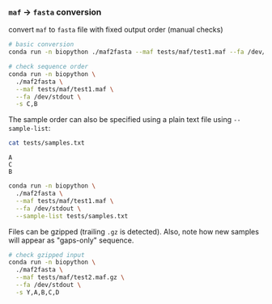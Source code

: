### `maf` -> `fasta` conversion

convert `maf` to `fasta` file with fixed output order (manual checks)

```sh
# basic conversion
conda run -n biopython ./maf2fasta --maf tests/maf/test1.maf --fa /dev/stdout -s A,C,B,D

# check sequence order
conda run -n biopython \
  ./maf2fasta \
  --maf tests/maf/test1.maf \
  --fa /dev/stdout \
  -s C,B
```

The sample order can also be specified using a plain text file using `--sample-list`:

```sh
cat tests/samples.txt
```
```
A
C
B
```
```sh
conda run -n biopython \
  ./maf2fasta \
  --maf tests/maf/test1.maf \
  --fa /dev/stdout \
  --sample-list tests/samples.txt
```

Files can be gzipped (trailing `.gz` is detected).
Also, note how new samples will appear as "gaps-only" sequence.

```sh
# check gzipped input
conda run -n biopython \
  ./maf2fasta \
  --maf tests/maf/test2.maf.gz \
  --fa /dev/stdout \
  -s Y,A,B,C,D
```
